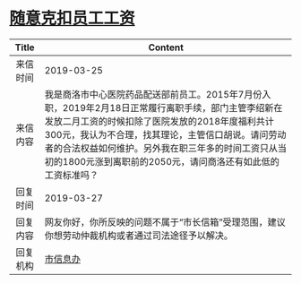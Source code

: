 # <a href="http://www.shangluo.gov.cn/zmhd/ldxxxx.jsp?urltype=leadermail.LeaderMailContentUrl&wbtreeid=1112&leadermailid=5183">随意克扣员工工资</a>
|Title|Content|
|:---:|---|
|来信时间|2019-03-25|
|来信内容|我是商洛市中心医院药品配送部前员工。2015年7月份入职，2019年2月18日正常履行离职手续，部门主管李绍新在发放二月工资的时候扣除了医院发放的2018年度福利共计300元，我认为不合理，找其理论，主管信口胡说。请问劳动者的合法权益如何维护。另外我在职三年多的时间工资只从当初的1800元涨到离职前的2050元，请问商洛还有如此低的工资标准吗？|
|回复时间|2019-03-27|
|回复内容|网友你好，你所反映的问题不属于“市长信箱”受理范围，建议你想劳动仲裁机构或者通过司法途径予以解决。|
|回复机构|<a href="../../categories/agencies/市信息办.md">市信息办</a>|
